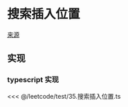 # 搜索插入位置
[来源](https://leetcode.cn/problems/search-insert-position/)

## 实现

### typescript 实现

<<< @/leetcode/test/35.搜索插入位置.ts

